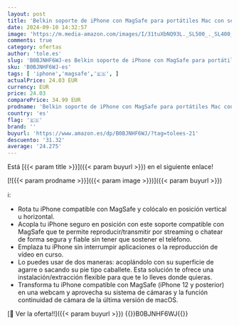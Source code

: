 ```yaml
---
layout: post
title: 'Belkin soporte de iPhone con MagSafe para portátiles Mac con sencillo y rápido acoplamiento magnético para usar la cámara de continuidad  compatible con iPhone 15  14  13  12  MacBook Pro  Air'
date: 2024-09-10 14:32:57
image: 'https://m.media-amazon.com/images/I/31tuXbNQ93L._SL500_._SL400_.jpg'
comments: true
category: ofertas
author: 'tole.es'
slug: 'B0BJNHF6WJ-es Belkin soporte de iPhone con MagSafe para portátiles Mac...'
sku: 'B0BJNHF6WJ-es'
tags: [ 'iphone','magsafe','🇪🇸', ]
actualPrice: 24.03 EUR
currency: EUR
price: 24.03
comparePrice: 34.99 EUR
prodname: 'Belkin soporte de iPhone con MagSafe para portátiles Mac con sencillo y rápido acoplamiento magnético para usar la cámara de continuidad  compatible con iPhone 15  14  13  12  MacBook Pro  Air'
country: 'es'
flag: '🇪🇸'
brand: ''
buyurl: 'https://www.amazon.es/dp/B0BJNHF6WJ/?tag=tolees-21'
descuento: '31.32'
average: '24.275'
---
```


Está [{{< param title >}}]({{< param buyurl >}}) en el siguiente enlace!

[![{{< param prodname >}}]({{< param image >}})]({{< param buyurl >}})

ℹ️:

- Rota tu iPhone compatible con MagSafe y colócalo en posición vertical u horizontal.
- Acopla tu iPhone seguro en posición con este soporte compatible con MagSafe que te permite reproducir/transmitir por streaming o chatear de forma segura y fiable sin tener que sostener el teléfono.
- Emplaza tu iPhone sin interrumpir aplicaciones o la reproducción de vídeo en curso.
- Lo puedes usar de dos maneras: acoplándolo con su superficie de agarre o sacando su pie tipo caballete. Esta solución te ofrece una instalación/extracción flexible para que te lo lleves donde quieras.
- Transforma tu iPhone compatible con MagSafe (iPhone 12 y posterior) en una webcam y aprovecha su sistema de cámaras y la función continuidad de cámara de la última versión de macOS.

[🛒 Ver la oferta!!]({{< param buyurl >}})
{{<world>}}B0BJNHF6WJ{{</world>}}
